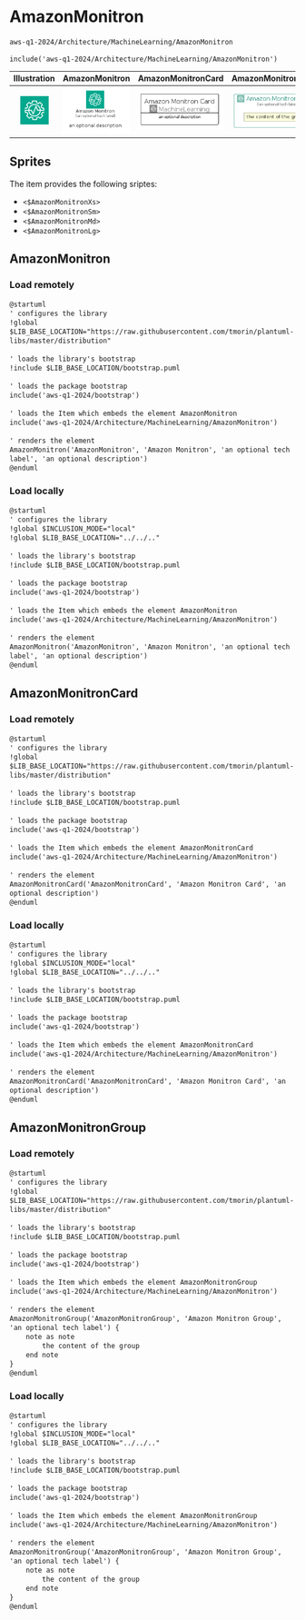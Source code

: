 # AmazonMonitron


```text
aws-q1-2024/Architecture/MachineLearning/AmazonMonitron
```

```text
include('aws-q1-2024/Architecture/MachineLearning/AmazonMonitron')
```



| Illustration | AmazonMonitron | AmazonMonitronCard | AmazonMonitronGroup |
| :---: | :---: | :---: | :---: |
| ![illustration for Illustration](../../../aws-q1-2024/Architecture/MachineLearning/AmazonMonitron.png) | ![illustration for AmazonMonitron](../../../aws-q1-2024/Architecture/MachineLearning/AmazonMonitron.Local.png) | ![illustration for AmazonMonitronCard](../../../aws-q1-2024/Architecture/MachineLearning/AmazonMonitronCard.Local.png) | ![illustration for AmazonMonitronGroup](../../../aws-q1-2024/Architecture/MachineLearning/AmazonMonitronGroup.Local.png) |



## Sprites
The item provides the following sriptes:

- `<$AmazonMonitronXs>`
- `<$AmazonMonitronSm>`
- `<$AmazonMonitronMd>`
- `<$AmazonMonitronLg>`





## AmazonMonitron

### Load remotely
```plantuml
@startuml
' configures the library
!global $LIB_BASE_LOCATION="https://raw.githubusercontent.com/tmorin/plantuml-libs/master/distribution"

' loads the library's bootstrap
!include $LIB_BASE_LOCATION/bootstrap.puml

' loads the package bootstrap
include('aws-q1-2024/bootstrap')

' loads the Item which embeds the element AmazonMonitron
include('aws-q1-2024/Architecture/MachineLearning/AmazonMonitron')

' renders the element
AmazonMonitron('AmazonMonitron', 'Amazon Monitron', 'an optional tech label', 'an optional description')
@enduml
```

### Load locally
```plantuml
@startuml
' configures the library
!global $INCLUSION_MODE="local"
!global $LIB_BASE_LOCATION="../../.."

' loads the library's bootstrap
!include $LIB_BASE_LOCATION/bootstrap.puml

' loads the package bootstrap
include('aws-q1-2024/bootstrap')

' loads the Item which embeds the element AmazonMonitron
include('aws-q1-2024/Architecture/MachineLearning/AmazonMonitron')

' renders the element
AmazonMonitron('AmazonMonitron', 'Amazon Monitron', 'an optional tech label', 'an optional description')
@enduml
```

## AmazonMonitronCard

### Load remotely
```plantuml
@startuml
' configures the library
!global $LIB_BASE_LOCATION="https://raw.githubusercontent.com/tmorin/plantuml-libs/master/distribution"

' loads the library's bootstrap
!include $LIB_BASE_LOCATION/bootstrap.puml

' loads the package bootstrap
include('aws-q1-2024/bootstrap')

' loads the Item which embeds the element AmazonMonitronCard
include('aws-q1-2024/Architecture/MachineLearning/AmazonMonitron')

' renders the element
AmazonMonitronCard('AmazonMonitronCard', 'Amazon Monitron Card', 'an optional description')
@enduml
```

### Load locally
```plantuml
@startuml
' configures the library
!global $INCLUSION_MODE="local"
!global $LIB_BASE_LOCATION="../../.."

' loads the library's bootstrap
!include $LIB_BASE_LOCATION/bootstrap.puml

' loads the package bootstrap
include('aws-q1-2024/bootstrap')

' loads the Item which embeds the element AmazonMonitronCard
include('aws-q1-2024/Architecture/MachineLearning/AmazonMonitron')

' renders the element
AmazonMonitronCard('AmazonMonitronCard', 'Amazon Monitron Card', 'an optional description')
@enduml
```

## AmazonMonitronGroup

### Load remotely
```plantuml
@startuml
' configures the library
!global $LIB_BASE_LOCATION="https://raw.githubusercontent.com/tmorin/plantuml-libs/master/distribution"

' loads the library's bootstrap
!include $LIB_BASE_LOCATION/bootstrap.puml

' loads the package bootstrap
include('aws-q1-2024/bootstrap')

' loads the Item which embeds the element AmazonMonitronGroup
include('aws-q1-2024/Architecture/MachineLearning/AmazonMonitron')

' renders the element
AmazonMonitronGroup('AmazonMonitronGroup', 'Amazon Monitron Group', 'an optional tech label') {
    note as note
        the content of the group
    end note
}
@enduml
```

### Load locally
```plantuml
@startuml
' configures the library
!global $INCLUSION_MODE="local"
!global $LIB_BASE_LOCATION="../../.."

' loads the library's bootstrap
!include $LIB_BASE_LOCATION/bootstrap.puml

' loads the package bootstrap
include('aws-q1-2024/bootstrap')

' loads the Item which embeds the element AmazonMonitronGroup
include('aws-q1-2024/Architecture/MachineLearning/AmazonMonitron')

' renders the element
AmazonMonitronGroup('AmazonMonitronGroup', 'Amazon Monitron Group', 'an optional tech label') {
    note as note
        the content of the group
    end note
}
@enduml
```

